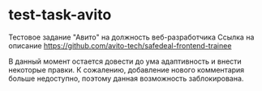 # test-task-avito
Тестовое задание "Авито" на должность веб-разработчика
Ссылка на описание https://github.com/avito-tech/safedeal-frontend-trainee 

В данный момент остается довести до ума адаптивность и внести некоторые правки.
К сожалению, добавление нового комментария больше недоступно, поэтому данная возможность заблокирована. 
